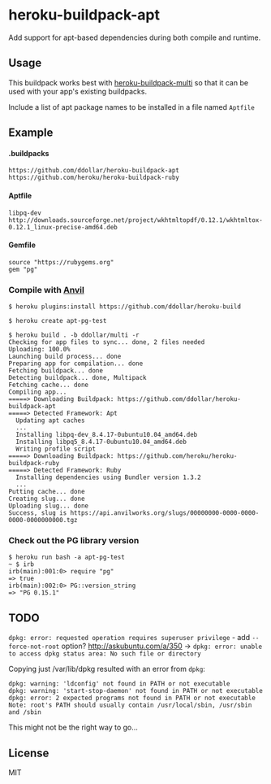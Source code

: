 # heroku-buildpack-apt

Add support for apt-based dependencies during both compile and runtime.

## Usage

This buildpack works best with [heroku-buildpack-multi](https://github.com/ddollar/heroku-buildpack-multi) so that it can be used with your app's existing buildpacks.

Include a list of apt package names to be installed in a file named `Aptfile`

## Example

#### .buildpacks

    https://github.com/ddollar/heroku-buildpack-apt
    https://github.com/heroku/heroku-buildpack-ruby

#### Aptfile

    libpq-dev
    http://downloads.sourceforge.net/project/wkhtmltopdf/0.12.1/wkhtmltox-0.12.1_linux-precise-amd64.deb

#### Gemfile

    source "https://rubygems.org"
    gem "pg"
    
### Compile with [Anvil](https://github.com/ddollar/anvil-cli)

    $ heroku plugins:install https://github.com/ddollar/heroku-build
    
    $ heroku create apt-pg-test
    
    $ heroku build . -b ddollar/multi -r 
	Checking for app files to sync... done, 2 files needed
	Uploading: 100.0%
	Launching build process... done
	Preparing app for compilation... done
	Fetching buildpack... done
	Detecting buildpack... done, Multipack
	Fetching cache... done
	Compiling app...
	=====> Downloading Buildpack: https://github.com/ddollar/heroku-buildpack-apt
	=====> Detected Framework: Apt
	  Updating apt caches
	  ...
	  Installing libpq-dev_8.4.17-0ubuntu10.04_amd64.deb
	  Installing libpq5_8.4.17-0ubuntu10.04_amd64.deb
	  Writing profile script
	=====> Downloading Buildpack: https://github.com/heroku/heroku-buildpack-ruby
	=====> Detected Framework: Ruby
	  Installing dependencies using Bundler version 1.3.2
	  ...
	Putting cache... done
	Creating slug... done
	Uploading slug... done
	Success, slug is https://api.anvilworks.org/slugs/00000000-0000-0000-0000-0000000000.tgz
	
### Check out the PG library version

    $ heroku run bash -a apt-pg-test
    ~ $ irb
	irb(main):001:0> require "pg"
	=> true
	irb(main):002:0> PG::version_string
	=> "PG 0.15.1"
	
## TODO
`dpkg: error: requested operation requires superuser privilege` - add `--force-not-root` option? http://askubuntu.com/a/350 -> `dpkg: error: unable to access dpkg status area: No such file or directory`

Copying just /var/lib/dpkg resulted with an error from `dpkg`:

```
dpkg: warning: 'ldconfig' not found in PATH or not executable
dpkg: warning: 'start-stop-daemon' not found in PATH or not executable
dpkg: error: 2 expected programs not found in PATH or not executable
Note: root's PATH should usually contain /usr/local/sbin, /usr/sbin and /sbin
```

This might not be the right way to go...

## License

MIT
